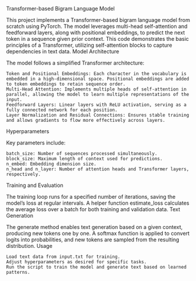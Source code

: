 Transformer-based Bigram Language Model

This project implements a Transformer-based bigram language model from scratch using PyTorch. The model leverages multi-head self-attention and feedforward layers, along with positional embeddings, to predict the next token in a sequence given prior context. This code demonstrates the basic principles of a Transformer, utilizing self-attention blocks to capture dependencies in text data.
Model Architecture

The model follows a simplified Transformer architecture:

    Token and Positional Embeddings: Each character in the vocabulary is embedded in a high-dimensional space. Positional embeddings are added to token embeddings to retain sequence order.
    Multi-Head Attention: Implements multiple heads of self-attention in parallel, allowing the model to learn multiple representations of the input.
    Feedforward Layers: Linear layers with ReLU activation, serving as a fully connected network for each position.
    Layer Normalization and Residual Connections: Ensures stable training and allows gradients to flow more effectively across layers.

Hyperparameters

Key parameters include:

    batch_size: Number of sequences processed simultaneously.
    block_size: Maximum length of context used for predictions.
    n_embed: Embedding dimension size.
    n_head and n_layer: Number of attention heads and Transformer layers, respectively.

Training and Evaluation

The training loop runs for a specified number of iterations, saving the model’s loss at regular intervals. A helper function estimate_loss calculates the average loss over a batch for both training and validation data.
Text Generation

The generate method enables text generation based on a given context, producing new tokens one by one. A softmax function is applied to convert logits into probabilities, and new tokens are sampled from the resulting distribution.
Usage

    Load text data from input.txt for training.
    Adjust hyperparameters as desired for specific tasks.
    Run the script to train the model and generate text based on learned patterns.
